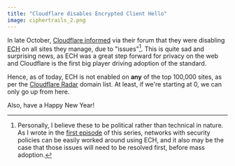 ```yaml
---
title: "Cloudflare disables Encrypted Client Hello"
image: ciphertrails_2.png
---
```


In late October, [Cloudflare informed](https://community.cloudflare.com/t/early-hints-and-encrypted-client-hello-ech-are-currently-disabled-globally/567730) via their forum that they were disabling <abbr title="Encrypted Client Hello">ECH</abbr> on all sites they manage, due to "issues"[^1]. This is quite sad and surprising news, as ECH was a great step forward for privacy on the web and Cloudflare is the first big player driving adoption of the standard.

Hence, as of today, ECH is not enabled on **any** of the top 100,000 sites, as per the [Cloudflare Radar](https://radar.cloudflare.com/domains/) domain list. At least, if we're starting at 0, we can only go up from here.

Also, have a Happy New Year!

[^1]: Personally, I believe these to be political rather than technical in nature. As I wrote in the [first episode](/hello-internet/) of this series, networks with security policies can be easily worked around using ECH, and it also may be the case that those issues will need to be resolved first, before mass adoption.
